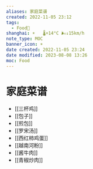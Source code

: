 ```yaml
---
aliases: 家庭菜谱
created: 2022-11-05 23:12
tags:
  - Food🍛
shanghai: ☀️   🌡️+14°C 🌬️↓15km/h
note_type: MOC
banner_icon: ☀️
date created: 2022-11-05 23:24
date modified: 2023-08-08 13:26
moc: Food
---
```

# 家庭菜谱
- [[三杯鸡]]
- [[包子]]
- [[煎包]]
- [[罗宋汤]]
- [[西红柿鸡蛋]]
- [[越南河粉]]
- [[酱牛肉]]
- [[青椒炒肉]]
